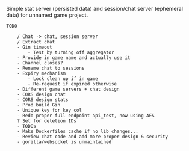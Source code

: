 Simple stat server (persisted data) and session/chat server (ephemeral data) for unnamed game project.

    TODO

        / Chat -> chat, session server
        / Extract chat
        - Gin timeout
            - Test by turning off aggregator
        - Provide in game name and actually use it
        - Channel closes?
        - Rename chat to sessions
        - Expiry mechanism
            - Lock clean up if in game
            - Re-request if expired otherwise
        - Different game servers + chat design
        - CORS design chat
        - CORS design stats
        - Prod build Gin
        - Unique key for key col
        - Redo proper full endpoint api_test, now using AES
        ? Set for deletion IDs
        - TODOs
        - Make Dockerfiles cache if no lib changes...
        - Review chat code and add more proper design & security
        - gorilla/websocket is unmaintained
